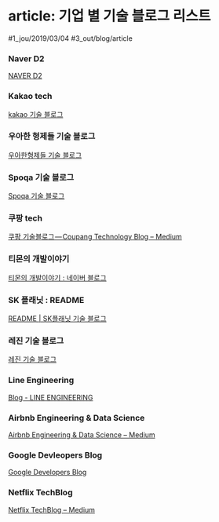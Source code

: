 # article: 기업 별 기술 블로그 리스트
#1_jou/2019/03/04
#3_out/blog/article

### Naver D2
[NAVER D2](https://d2.naver.com/home)

### Kakao tech
[kakao 기술 블로그](http://tech.kakao.com)

### 우아한 형제들 기술 블로그
[우아한형제들 기술 블로그](http://woowabros.github.io)

### Spoqa 기술 블로그
[Spoqa 기술 블로그](https://spoqa.github.io)

### 쿠팡 tech
[쿠팡 기술블로그 — Coupang Technology Blog – Medium](https://medium.com/coupang-tech)

### 티몬의 개발이야기
[티몬의 개발이야기 : 네이버 블로그](https://tmondev.blog.me/221212500642)

### SK 플래닛 : README
[README | SK플래닛 기술 블로그](https://readme.skplanet.com)

### 레진 기술 블로그
[레진 기술 블로그](https://tech.lezhin.com)

### Line Engineering
[Blog - LINE ENGINEERING](https://engineering.linecorp.com/ko/blog/)

### Airbnb Engineering & Data Science
[Airbnb Engineering & Data Science – Medium](https://medium.com/airbnb-engineering)

### Google Devleopers Blog
[Google Developers Blog](https://developers.googleblog.com)

### Netflix TechBlog
[Netflix TechBlog – Medium](https://medium.com/netflix-techblog)
